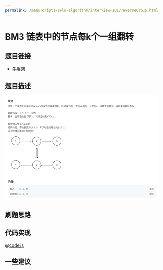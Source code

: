 ```yaml
---
permalink: /manuscripts/solo-algorithm/interview-101/reverseGroup.html
---
```

# BM3 链表中的节点每k个一组翻转

## 题目链接

- [牛客网](https://www.nowcoder.com/practice/75e878df47f24fdc9dc3e400ec6058ca)

## 题目描述

![反转链表.png](../images/reverseList.png)

## 刷题思路

## 代码实现

@[code js](@algorithm/interview-101/reverseGroup.js)

## 一些建议
